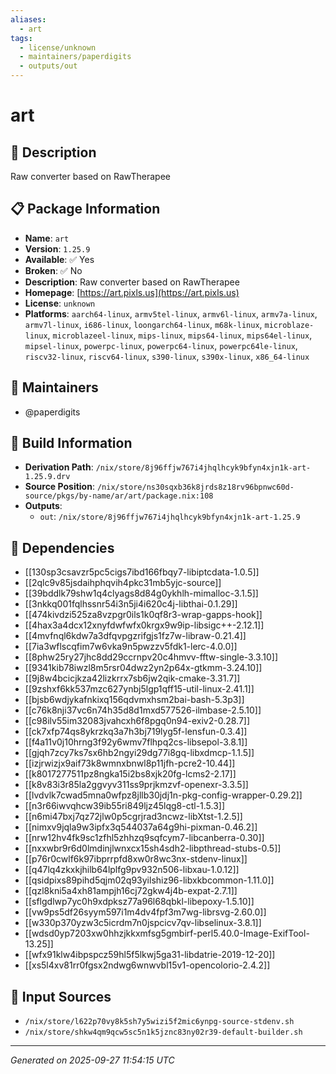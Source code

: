 ```yaml
---
aliases:
  - art
tags:
  - license/unknown
  - maintainers/paperdigits
  - outputs/out
---
```


# art

## 📝 Description

Raw converter based on RawTherapee

## 📋 Package Information

- **Name**: `art`
- **Version**: `1.25.9`
- **Available**: ✅ Yes
- **Broken**: ✅ No
- **Description**: Raw converter based on RawTherapee
- **Homepage**: [https://art.pixls.us](https://art.pixls.us)
- **License**: `unknown`
- **Platforms**: `aarch64-linux`, `armv5tel-linux`, `armv6l-linux`, `armv7a-linux`, `armv7l-linux`, `i686-linux`, `loongarch64-linux`, `m68k-linux`, `microblaze-linux`, `microblazeel-linux`, `mips-linux`, `mips64-linux`, `mips64el-linux`, `mipsel-linux`, `powerpc-linux`, `powerpc64-linux`, `powerpc64le-linux`, `riscv32-linux`, `riscv64-linux`, `s390-linux`, `s390x-linux`, `x86_64-linux`
## 👥 Maintainers

- @paperdigits


## 🔧 Build Information

- **Derivation Path**: `/nix/store/8j96ffjw767i4jhqlhcyk9bfyn4xjn1k-art-1.25.9.drv`
- **Source Position**: `/nix/store/ns30sqxb36k8jrds8z18rv96bpnwc60d-source/pkgs/by-name/ar/art/package.nix:108`
- **Outputs**:
  - `out`:  `/nix/store/8j96ffjw767i4jhqlhcyk9bfyn4xjn1k-art-1.25.9`

## 🔗 Dependencies

- [[130sp3csavzr5pc5cigs7ibd166fbqy7-libiptcdata-1.0.5]]
- [[2qlc9v85jsdaihphqvih4pkc31mb5yjc-source]]
- [[39bddlk79shw1q4clyags8d84g0ykhlh-mimalloc-3.1.5]]
- [[3nkkq001fqlhssnr54i3n5ji4i620c4j-libthai-0.1.29]]
- [[474kivdzi525za8vzpgr0ils1k0qf8r3-wrap-gapps-hook]]
- [[4hax3a4dcx12xnyfdwfwfx0krgx9w9ip-libsigc++-2.12.1]]
- [[4mvfnql6kdw7a3dfqvpgzrifgjs1fz7w-libraw-0.21.4]]
- [[7ia3wflscqfim7w6vka9n5pwzzv5fdk1-lerc-4.0.0]]
- [[8phw25ry27jhc8dd29ccrnpv20c4hmvv-fftw-single-3.3.10]]
- [[9341kib78iwzl8m5rsr04dwz2yn2p64x-gtkmm-3.24.10]]
- [[9j8w4bcicjkza42lizkrrx7sb6jw2qik-cmake-3.31.7]]
- [[9zshxf6kk537mzc627ynbj5lgp1qff15-util-linux-2.41.1]]
- [[bjsb6wdjykafnkixq156qdvmxhsm2bai-bash-5.3p3]]
- [[c76k8nji37vc6n74h35d8d1mxd577526-ilmbase-2.5.10]]
- [[c98ilv55im32083jvahcxh6f8pgq0n94-exiv2-0.28.7]]
- [[ck7xfp74qs8ykrzkq3a7h3bj719lyg5f-lensfun-0.3.4]]
- [[f4a11v0j10hrng3f92y6wmv7flhpq2cs-libsepol-3.8.1]]
- [[gjqh7zcy7ks7sx6hb2ngyi29dg77i8gq-libxdmcp-1.1.5]]
- [[izjrwizjx9aif73k8wmnxbnwl8p11jfh-pcre2-10.44]]
- [[k8017277511pz8ngka15i2bs8xjk20fg-lcms2-2.17]]
- [[k8v83i3r85la2ggvyv311ss9prjkmzvf-openexr-3.3.5]]
- [[lvdvlk7cwad5mna0wfpz8jllb30jdj1n-pkg-config-wrapper-0.29.2]]
- [[n3r66iwvqhcw39ib55ri849ljz45lqg8-ctl-1.5.3]]
- [[n6mi47bxj7qz72jlw0p5cgrjrad3ncwz-libXtst-1.2.5]]
- [[nimxv9jqla9w3ipfx3q544037a64g9hi-pixman-0.46.2]]
- [[nrw12hv4fk9sc1zfhl5zhhzq9sqfcym7-libcanberra-0.30]]
- [[nxxwbr9r6d0lmdinjlwnxcx15sh4sdh2-libpthread-stubs-0.5]]
- [[p76r0cwlf6k97ibprrpfd8xw0r8wc3nx-stdenv-linux]]
- [[q47lq4zkxkjhilb64lplfg9pv932n506-libxau-1.0.12]]
- [[qsidpixs89pihd5qjm02q93yilshiz96-libxkbcommon-1.11.0]]
- [[qzl8kni5a4xh81ampjh16cj72gkw4j4b-expat-2.7.1]]
- [[sflgdlwp7yc0h9xdpksz77a96l68qbkl-libepoxy-1.5.10]]
- [[vw9ps5df26syym597i1m4dv4fpf3m7wg-librsvg-2.60.0]]
- [[w330p370yzw3c5icrdm7n0jspcicv7qv-libselinux-3.8.1]]
- [[wdsd0yp7203xw0hhzjkkxmfsg5gmbirf-perl5.40.0-Image-ExifTool-13.25]]
- [[wfx91klw4ibpspcz59hl5f5lkwj5ga31-libdatrie-2019-12-20]]
- [[xs5l4xv81rr0fgsx2ndwg6wnwvbl15v1-opencolorio-2.4.2]]

## 📁 Input Sources

- `/nix/store/l622p70vy8k5sh7y5wizi5f2mic6ynpg-source-stdenv.sh`
- `/nix/store/shkw4qm9qcw5sc5n1k5jznc83ny02r39-default-builder.sh`

---
*Generated on 2025-09-27 11:54:15 UTC*
